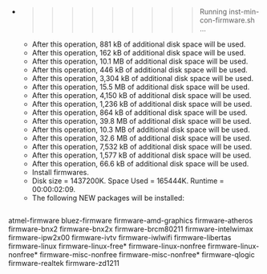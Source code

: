 * >>>>>>>>> Running inst-min-con-firmware.sh ...
  * After this operation, 881 kB of additional disk space will be used.
  * After this operation, 162 kB of additional disk space will be used.
  * After this operation, 10.1 MB of additional disk space will be used.
  * After this operation, 446 kB of additional disk space will be used.
  * After this operation, 3,304 kB of additional disk space will be used.
  * After this operation, 15.5 MB of additional disk space will be used.
  * After this operation, 4,150 kB of additional disk space will be used.
  * After this operation, 1,236 kB of additional disk space will be used.
  * After this operation, 864 kB of additional disk space will be used.
  * After this operation, 39.8 MB of additional disk space will be used.
  * After this operation, 10.3 MB of additional disk space will be used.
  * After this operation, 32.6 MB of additional disk space will be used.
  * After this operation, 7,532 kB of additional disk space will be used.
  * After this operation, 1,577 kB of additional disk space will be used.
  * After this operation, 66.6 kB of additional disk space will be used.
  * Install firmwares.
  * Disk size = 1437200K. Space Used = 165444K. Runtime = 00:00:02:09.
  * The following NEW packages will be installed:
  ```bash
atmel-firmware bluez-firmware firmware-amd-graphics firmware-atheros firmware-bnx2
firmware-bnx2x firmware-brcm80211 firmware-intelwimax firmware-ipw2x00 firmware-ivtv
firmware-iwlwifi firmware-libertas firmware-linux firmware-linux-free* firmware-linux-nonfree
firmware-linux-nonfree* firmware-misc-nonfree firmware-misc-nonfree* firmware-qlogic firmware-realtek
firmware-zd1211
  ```
